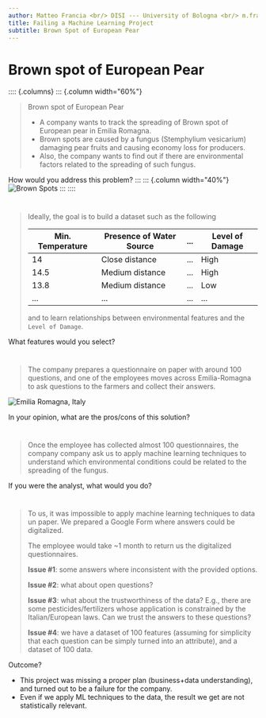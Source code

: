 ```yaml
---
author: Matteo Francia <br/> DISI --- University of Bologna <br/> m.francia@unibo.it
title: Failing a Machine Learning Project
subtitle: Brown Spot of European Pear
---
```


# Brown spot of European Pear

:::: {.columns}
::: {.column width="60%"}

> Brown spot of European Pear
> 
> - A company wants to track the spreading of Brown spot of European pear in Emilia Romagna.
> - Brown spots are caused by a fungus (Stemphylium vesicarium) damaging pear fruits and causing economy loss for producers.
> - Also, the company wants to find out if there are environmental factors related to the spreading of such fungus.

How would you address this problem?
:::
::: {.column width="40%"}
![Brown Spots](https://agricoltura.regione.emilia-romagna.it/fitosanitario/temi/avversita/schede/avversita-per-nome/immagini-e-documenti/maculatura-bruna-del-pero/sui-frutti-l2019area-necrotica-si-circonda-spesso-di-alone-rossastro)
:::
::::

#

> Ideally, the goal is to build a dataset such as the following
>
> | Min. Temperature | Presence of Water Source | ... | Level of Damage |
> |------------------|--------------------------|-----|-----------------|
> | 14               | Close distance           | ... | High            |
> | 14.5             | Medium distance          | ... | High            |
> | 13.8             | Medium distance          | ... | Low             |
> | ...              | ...                      | ... | ...             |
>
> and to learn relationships between environmental features and the `Level of Damage`.

What features would you select?

# 

> The company prepares a questionnaire on paper with around 100 questions, and one of the employees moves across Emilia-Romagna to ask questions to the farmers and collect their answers.

![Emilia Romagna, Italy](https://github.com/user-attachments/assets/ad66fa16-fa65-450b-955e-37ab3bd67113)

In your opinion, what are the pros/cons of this solution?

#

> Once the employee has collected almost 100 questionnaires, the company company ask us to apply machine learning techniques to understand which environmental conditions could be related to the spreading of the fungus.

If you were the analyst, what would you do?

#

> To us, it was impossible to apply machine learning techniques to data un paper.
> We prepared a Google Form where answers could be digitalized.
> 
> The employee would take ~1 month to return us the digitalized questionnaires.
> 
> **Issue #1**: some answers where inconsistent with the provided options.
>
> **Issue #2**: what about open questions?
>
> **Issue #3**: what about the trustworthiness of the data? E.g., there are some pesticides/fertilizers whose application is constrained by the Italian/European laws. Can we trust the answers to these questions?
>
> **Issue #4**: we have a dataset of 100 features (assuming for simplicity that each question can be simply turned into an attribute), and a dataset of 100 data.

Outcome?

- This project was missing a proper plan (business+data understanding), and turned out to be a failure for the company.
- Even if we apply ML techniques to the data, the result we get are not statistically relevant.